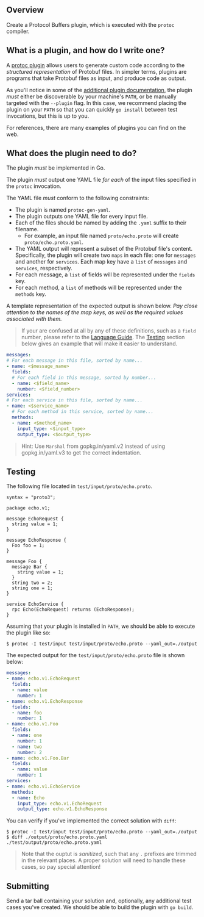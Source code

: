 ## Overview
Create a Protocol Buffers plugin, which is executed with the `protoc` compiler.

## What is a plugin, and how do I write one?

A [protoc plugin][3] allows users to generate custom code according
to the *structured representation* of Protobuf files. In simpler terms,
plugins are programs that take Protobuf files as input, and produce code
as output.

As you'll notice in some of the [additional plugin documentation][4],
the plugin *must* either be discoverable by your machine's `PATH`, or
be manually targeted with the `--plugin` flag. In this case, we recommend
placing the plugin on your `PATH` so that you can quickly `go install`
between test invocations, but this is up to you.

For references, there are many examples of plugins you can find on the web.

  [3]: https://developers.google.com/protocol-buffers/docs/reference/other#plugins
  [4]: https://developers.google.com/protocol-buffers/docs/reference/cpp/google.protobuf.compiler.plugin

## What does the plugin need to do?

The plugin *must* be implemented in Go.

The plugin *must* output one YAML file *for each* of the input files specified
in the `protoc` invocation.

The YAML file *must* conform to the following constraints:
* The plugin is named `protoc-gen-yaml`.
* The plugin outputs one YAML file for every input file.
* Each of the files should be named by adding the `.yaml` suffix to their filename.
  * For example, an input file named `proto/echo.proto` will create `proto/echo.proto.yaml`.
* The YAML output will represent a subset of the Protobuf file's content. Specifically,
  the plugin will create two `maps` in each file: one for `messages` and another for `services`.
  Each map key have a `list` of `messages` and `services`, respectively.
* For each message, a `list` of fields will be represented under the `fields` key.
* For each method, a `list` of methods will be represented under the `methods` key.

A template representation of the expected output is shown below. *Pay close attention to
the names of the map keys, as well as the required values associated with them.*

> If your are confused at all by any of these definitions, such as a `field` number,
  please refer to the [Language Guide][8]. The [Testing](#testing) section below gives
  an example that will make it easier to understand.

```yaml
messages:
# For each message in this file, sorted by name...
- name: <$message_name>
  fields:
  # For each field in this message, sorted by number...
  - name: <$field_name>
    number: <$field_number>
services:
# For each service in this file, sorted by name...
- name: <$service_name>
  # For each method in this service, sorted by name...
  methods:
  - name: <$method_name>
    input_type: <$input_type>
    output_type: <$output_type>
```

  [8]: https://developers.google.com/protocol-buffers/docs/overview

> Hint: Use `Marshal` from gopkg.in/yaml.v2 instead of using gopkg.in/yaml.v3 to get the correct indentation.

## Testing

The following file located in `test/input/proto/echo.proto`.

```
syntax = "proto3";

package echo.v1;

message EchoRequest {
  string value = 1;
}

message EchoResponse {
  Foo foo = 1;
}

message Foo {
  message Bar {
    string value = 1;
  }
  string two = 2;
  string one = 1;
}

service EchoService {
  rpc Echo(EchoRequest) returns (EchoResponse);
}
```

Assuming that your plugin is installed in `PATH`, we should be able to execute
the plugin like so:

```shell
$ protoc -I test/input test/input/proto/echo.proto --yaml_out=./output
```

The expected output for the `test/input/proto/echo.proto` file is shown below:

```yaml
messages:
- name: echo.v1.EchoRequest
  fields:
  - name: value
    number: 1
- name: echo.v1.EchoResponse
  fields:
  - name: foo
    number: 1
- name: echo.v1.Foo
  fields:
  - name: one
    number: 1
  - name: two
    number: 2
- name: echo.v1.Foo.Bar
  fields:
  - name: value
    number: 1
services:
- name: echo.v1.EchoService
  methods:
  - name: Echo
    input_type: echo.v1.EchoRequest
    output_type: echo.v1.EchoResponse
```

You can verify if you've implemented the correct solution with `diff`:

```shell
$ protoc -I test/input test/input/proto/echo.proto --yaml_out=./output
$ diff ./output/proto/echo.proto.yaml ./test/output/proto/echo.proto.yaml
```

> Note that the ouptut is *sanitized*, such that any `.` prefixes
  are trimmed in the relevant places. A proper solution will need
  to handle these cases, so pay special attention!

## Submitting

Send a tar ball containing your solution and, optionally, any additional test cases you've created.
We should be able to build the plugin with `go build`.
